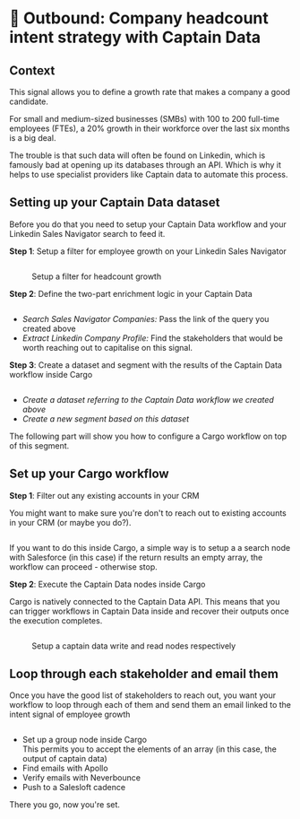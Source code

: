 # 🤼 Outbound: Company headcount intent strategy with Captain Data

## **Context**

This signal allows you to define a growth rate that makes a company a good candidate.

For small and medium-sized businesses (SMBs) with 100 to 200 full-time employees (FTEs), a 20% growth in their workforce over the last six months is a big deal.

The trouble is that such data will often be found on Linkedin, which is famously bad at opening up its databases through an API. Which is why it helps to use specialist providers like Captain data to automate this process.

## **Setting up your Captain Data dataset**

Before you do that you need to setup your Captain Data workflow and your Linkedin Sales Navigator search to feed it.

**Step 1**: Setup a filter for employee growth on your Linkedin Sales Navigator

<figure><img src="../.gitbook/assets/empGrowth tuto1.gif" alt=""><figcaption><p>Setup a filter for headcount growth</p></figcaption></figure>

**Step 2**: Define the two-part enrichment logic in your Captain Data

<figure><img src="../.gitbook/assets/configure captain tuto1.gif" alt=""><figcaption></figcaption></figure>

* _Search Sales Navigator Companies:_ Pass the link of the query you created above
* _Extract Linkedin Company Profile:_ Find the stakeholders that would be worth reaching out to capitalise on this signal.

**Step 3**: Create a dataset and segment with the results of the Captain Data workflow inside Cargo&#x20;

<figure><img src="../.gitbook/assets/Create CD dataset cargo tuto1.gif" alt=""><figcaption></figcaption></figure>

* _Create a dataset referring to the Captain Data workflow we created above_
* _Create a new segment based on this dataset_

The following part will show you how to configure a Cargo workflow on top of this segment.

## **Set up your Cargo workflow**

**Step 1**: Filter out any existing accounts in your CRM

You might want to make sure you're don't to reach out to existing accounts in your CRM (or maybe you do?).

<figure><img src="../.gitbook/assets/Salesforce search node tuto1.gif" alt=""><figcaption></figcaption></figure>

If you want to do this inside Cargo, a simple way is to setup a a search node with Salesforce (in this case) if the return results an empty array, the workflow can proceed - otherwise stop.

**Step 2**: Execute the Captain Data nodes inside Cargo

Cargo is natively connected to the Captain Data API. This means that you can trigger workflows in Captain Data inside and recover their outputs once the execution completes.

<figure><img src="../.gitbook/assets/Captain data workflow cargo tuto1 (1).gif" alt=""><figcaption><p>Setup a captain data write and read nodes respectively</p></figcaption></figure>

## **Loop through each stakeholder and email them**

Once you have the good list of stakeholders to reach out, you want your workflow to loop through each of them and send them an email linked to the intent signal of employee growth

<figure><img src="../.gitbook/assets/Group node setup apollo-zeroB-salesloft tuto1.gif" alt=""><figcaption></figcaption></figure>

* Set up a group node inside Cargo\
  This permits you to accept the elements of an array (in this case, the output of captain data)
* Find emails with Apollo
* Verify emails with Neverbounce
* Push to a Salesloft cadence

There you go, now you're set.
